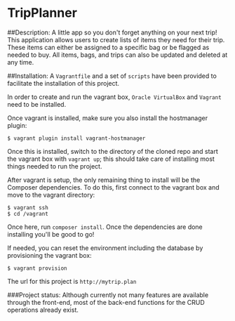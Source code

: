 # TripPlanner

##Description:
A little app so you don't forget anything on your next trip! 
This application allows users to create lists of items they need for their trip.
These items can either be assigned to a specific bag or be flagged as needed to buy.
All items, bags, and trips can also be updated and deleted at any time.


##Installation:
A `Vagrantfile` and a set of `scripts` have been provided to facilitate the installation
of this project.

In order to create and run the vagrant box, `Oracle VirtualBox` and `Vagrant`
need to be installed.

Once vagrant is installed, make sure you also install the hostmanager plugin:
```
$ vagrant plugin install vagrant-hostmanager
```

Once this is installed, switch to the directory of the cloned repo and start the vagrant 
box with `vagrant up`; this should take care of installing most things needed to
run the project. 

After vagrant is setup, the only remaining thing to install will be the Composer dependencies. 
To do this, first connect to the vagrant box and move to the vagrant directory:
```
$ vagrant ssh
$ cd /vagrant
```
Once here, run `composer install`. Once the dependencies are done installing you'll be good to go!



If needed, you can reset the environment including the database by provisioning the vagrant box:

```
$ vagrant provision
```

The url for this project is `http://mytrip.plan`


###Project status:
Although currently not many features are available through the front-end, 
most of the back-end functions for the CRUD operations already exist.